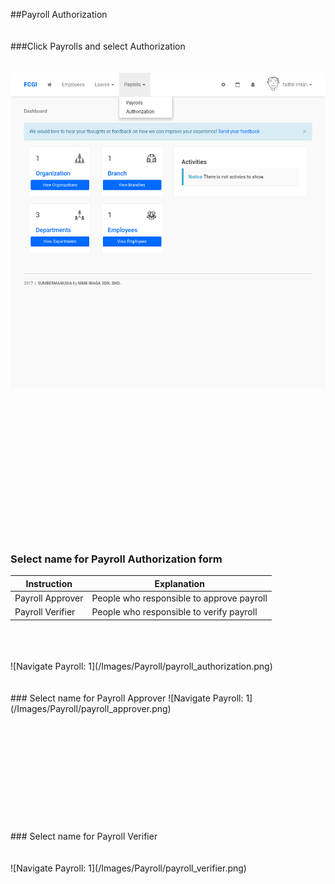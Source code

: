 ##Payroll Authorization
<br/>
<br/>
<br/>
###Click Payrolls and select Authorization
<br/>
<br/>
<br/>
![Navigate Payroll: 1](/Images/Payroll/payroll_navbar.png)
<br/>
<br/>
<br/>
<br/>
<br/>
<br/>
<br/>
<br/>
<br/>
<br/>
<br/>
<br/>
<br/>
<br/>
<br/>
### Select name for Payroll Authorization form
| Instruction  | Explanation |
| ------------- | ------------- |
| Payroll Approver | People who responsible to approve payroll |
| Payroll Verifier | People who responsible to verify payroll |

<br/>
<br/>
<br/>
![Navigate Payroll: 1](/Images/Payroll/payroll_authorization.png)
<br/>
<br/>
<br/>
### Select name for Payroll Approver
![Navigate Payroll: 1](/Images/Payroll/payroll_approver.png)
<br/>
<br/>
<br/>
<br/>
<br/>
<br/>
<br/>
<br/>
<br/>
<br/>
<br/>
<br/>
### Select name for Payroll Verifier
<br/>
<br/>
<br/>
![Navigate Payroll: 1](/Images/Payroll/payroll_verifier.png)

